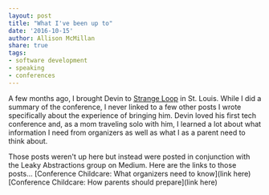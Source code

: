 ```yaml
---
layout: post
title: "What I've been up to"
date: '2016-10-15'
author: Allison McMillan
share: true
tags:
- software development
- speaking
- conferences
---
```


A few months ago, I brought Devin to [Strange Loop](http://www.thestrangeloop.com/index.html) in St. Louis. While I did a summary of the conference, I never linked to a few other posts I wrote specifically about the experience of bringing him. Devin loved his first tech conference and, as a mom traveling solo with him, I learned a lot about what information I need from organizers as well as what I as a parent need to think about.

Those posts weren't up here but instead were posted in conjunction with the Leaky Abstractions group on Medium. Here are the links to those posts...
[Conference Childcare: What organizers need to know](link here)
[Conference Childcare: How parents should prepare](link here)
